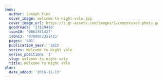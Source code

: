 ```yaml
---
book:
  author: Joseph Fink
  cover_image: welcome-to-night-vale.jpg
  cover_image_url: https://i.gr-assets.com/images/S/compressed.photo.goodreads.com/books/1447774088l/23129410._SX98_.jpg
  goodreads: '23129410'
  isbn10: '0062351427'
  isbn13: '9780062351425'
  pages: '401'
  publication_year: '2015'
  series: Welcome to Night Vale
  series_position: '1'
  slug: welcome-to-night-vale
  title: Welcome to Night Vale
plan:
  date_added: '2016-11-13'
---
```

